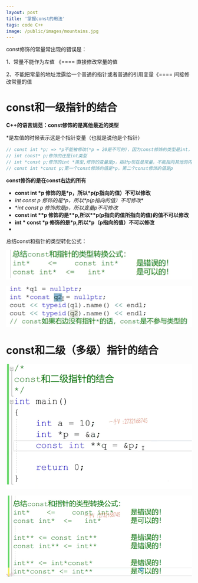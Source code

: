 ```yaml
---
layout: post
title: '掌握const的用法'
tags: code C++
image: /public/images/mountains.jpg
---
```


const修饰的常量常出现的错误是：

1、常量不能作为左值 《==== 直接修改常量的值

2、不能把常量的地址泄露给一个普通的指针或者普通的引用变量《==== 间接修改常量的值

# const和一级指针的结合

**C++的语言规范：const修饰的是离他最近的类型**

*是左值的时候表示这是个指针变量（也就是说他是个指针）

```c++
// const int *p; => *p不能被修改(*p = 20是不可的)，因为const修饰的类型是int，所以const修饰的表达式是*p，所以*p不能被修改。但是p是可以修改的(p = &a 是可以的)===>所以p可以任意指向不同的int类型的内存，但是不能通过指针间接修改指向的内存的值
// int const* p;修饰的还是int类型
// int *const p;修饰的int *类型,修饰的变量是p，指针p现在是常量，不能指向其他的内存，但是可以通过指针解引用修改指向的内存的值
// const int *const p;第一个const修饰的值是*p，第二个const修饰的值是p
```

**const修饰的是在const右边的所有**

* **const int \*p 修饰的是\*p，所以\*p(p指向的值）不可以修改**
* **int const* p 修饰的是\*p，所以\*p(p指向的值）不可修改**
* **int *const p 修饰的是p，所以变量p不可修改**
* **const int \*\*p 修饰的是\*\*p,所以\*\*p(p指向的值所指向的值)的值不可以修改**
* **int \* const \*p 修饰的是\*p,所以*p（p指向的值）不可以修改**
*

总结const和指针的类型转化公式：

![image-20230816222442152](../../public/images/C++/2023-11-24_5/image-20230816222442152.png)

![image-20230816222431983](../../public/images/C++/2023-11-24_5/image-20230816222431983.png)

# const和二级（多级）指针的结合

![image-20230816215744071](../../public/images/C++/2023-11-24_5/image-20230816215744071.png)

![image-20230816221620692](../../public/images/C++/2023-11-24_5/image-20230816221620692-16921953890631.png)